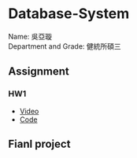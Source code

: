# Database-System
Name: 吳亞璇  
Department and Grade: 健統所碩三  
## Assignment
### HW1
* [Video](https://youtu.be/7SMTzP11Oko) 
* [Code](https://github.com/YaXuanWu94/Database-System/tree/main/hw1) 
## Fianl project






